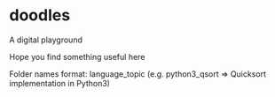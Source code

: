 # doodles

A digital playground

Hope you find something useful here

Folder names format: language_topic (e.g. python3_qsort => Quicksort implementation in Python3)
